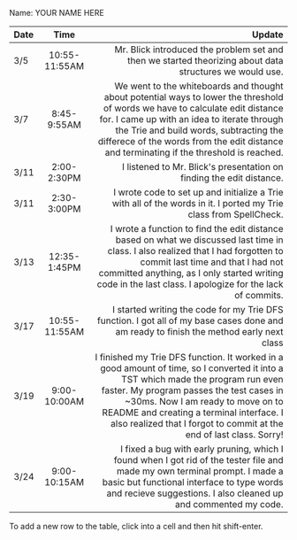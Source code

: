 Name: YOUR NAME HERE

| Date |     Time      |                                                                                                                                                                                                                                                                                                                               Update |
|:-----|:-------------:|-------------------------------------------------------------------------------------------------------------------------------------------------------------------------------------------------------------------------------------------------------------------------------------------------------------------------------------:|
| 3/5  | 10:55-11:55AM |                                                                                                                                                                                                                              Mr. Blick introduced the problem set and then we started theorizing about data structures we would use. |
| 3/7  |  8:45-9:55AM  |                   We went to the whiteboards and thought about potential ways to lower the threshold of words we have to calculate edit distance for. I came up with an idea to iterate through the Trie and build words, subtracting the differece of the words from the edit distance and terminating if the threshold is reached. |
| 3/11 |  2:00-2:30PM  |                                                                                                                                                                                                                                                                 I listened to Mr. Blick's presentation on finding the edit distance. |
| 3/11 |  2:30-3:00PM  |                                                                                                                                                                                                                    I wrote code to set up and initialize a Trie with all of the words in it. I ported my Trie class from SpellCheck. |
| 3/13 | 12:35-1:45PM  |                                                   I wrote a function to find the edit distance based on what we discussed last time in class. I also realized that I had forgotten to commit last time and that I had not committed anything, as I only started writing code in the last class. I apologize for the lack of commits. |
| 3/17 | 10:55-11:55AM |                                                                                                                                                                                              I started writing the code for my Trie DFS function. I got all of my base cases done and am ready to finish the method early next class |
| 3/19 | 9:00-10:00AM  | I finished my Trie DFS function. It worked in a good amount of time, so I converted it into a TST which made the program run even faster. My program passes the test cases in ~30ms. Now I am ready to move on to README and creating a terminal interface. I also realized that I forgot to commit at the end of last class. Sorry! |
| 3/24 | 9:00-10:15AM  |                                                                                           I fixed a bug with early pruning, which I found when I got rid of the tester file and made my own terminal prompt. I made a basic but functional interface to type words and recieve suggestions. I also cleaned up and commented my code. |


To add a new row to the table, click into a cell and then hit shift-enter.